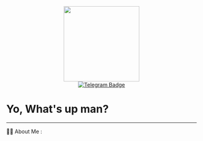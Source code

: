 <div id="header" align="center">
  <img src="https://gifdb.com/images/high/programming-kitten-in-keyboard-mohffqspgkrrlcgi.webp" width="200"/>
</div>

<div id="badges" align="center">
  <!-- <a href="your-linkedin-URL">
    <img src="https://img.shields.io/badge/LinkedIn-blue?style=for-the-badge&logo=linkedin&logoColor=white" alt="LinkedIn Badge"/>
  </a>
  <a href="your-youtube-URL">
    <img src="https://img.shields.io/badge/YouTube-red?style=for-the-badge&logo=youtube&logoColor=white" alt="Youtube Badge"/>
  </a> -->
  <a href="https://t.me/karuchkar">
    <img src="https://img.shields.io/badge/Telegram-blue?style=for-the-badge&logo=telegram&logoColor=white" alt="Telegram Badge"/>
  </a>
</div>
<img src="https://komarev.com/ghpvc/?username=karkar47&style=flat-square&color=blue" alt=""/>
<h1>Yo, What's up man?</h1>

---

:man_technologist: About Me :
